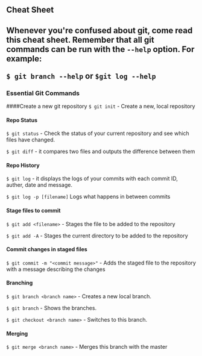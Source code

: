 <h2> Cheat Sheet <h2>

Whenever you're confused about git, come read this cheat sheet. Remember that all git commands can be run with the `--help` option. For example:

`$ git branch --help` or `$git log --help`

### Essential Git Commands

####Create a new git repository
`$ git init` - Create a new, local repository

#### Repo Status
`$ git status` - Check the status of your current repository and see which files have changed.

`$ git diff` - it compares two files and outputs the difference between them

#### Repo History
`$ git log` - it displays the logs of your commits with each commit ID, auther, date and message.

`$ git log -p [filename]` Logs what happens in between commits

#### Stage files to commit
`$ git add <filename>` - Stages the file to be added to the repository

`$ git add -A` - Stages the current directory to be added to the repository

#### Commit changes in staged files
`$ git commit -m "<commit message>"` - Adds the staged file to the repository with a message describing the changes

#### Branching
`$ git branch <branch name>` - Creates a new local branch.

`$ git branch` - Shows the branches.

`$ git checkout <branch name>` - Switches to this branch.

#### Merging

`$ git merge <branch name>` - Merges this branch with the master